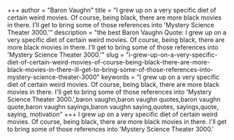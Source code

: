 +++
author = "Baron Vaughn"
title = "I grew up on a very specific diet of certain weird movies. Of course, being black, there are more black movies in there. I'll get to bring some of those references into 'Mystery Science Theater 3000.'"
description = "the best Baron Vaughn Quote: I grew up on a very specific diet of certain weird movies. Of course, being black, there are more black movies in there. I'll get to bring some of those references into 'Mystery Science Theater 3000.'"
slug = "i-grew-up-on-a-very-specific-diet-of-certain-weird-movies-of-course-being-black-there-are-more-black-movies-in-there-ill-get-to-bring-some-of-those-references-into-mystery-science-theater-3000"
keywords = "I grew up on a very specific diet of certain weird movies. Of course, being black, there are more black movies in there. I'll get to bring some of those references into 'Mystery Science Theater 3000.',baron vaughn,baron vaughn quotes,baron vaughn quote,baron vaughn sayings,baron vaughn saying,quotes, sayings,quote, saying, motivation"
+++
I grew up on a very specific diet of certain weird movies. Of course, being black, there are more black movies in there. I'll get to bring some of those references into 'Mystery Science Theater 3000.'
